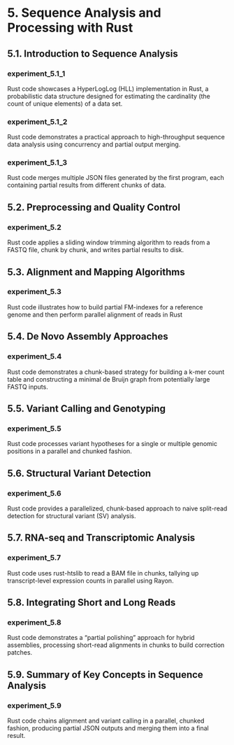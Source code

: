 # 5. Sequence Analysis and Processing with Rust

## 5.1. Introduction to Sequence Analysis

### experiment_5.1_1
Rust code showcases a HyperLogLog (HLL) implementation in Rust, a probabilistic data structure designed for estimating the cardinality (the count of unique elements) of a data set.

### experiment_5.1_2
Rust code demonstrates a practical approach to high-throughput sequence data analysis using concurrency and partial output merging.

### experiment_5.1_3
Rust code merges multiple JSON files generated by the first program, each containing partial results from different chunks of data. 

## 5.2. Preprocessing and Quality Control

### experiment_5.2
Rust code applies a sliding window trimming algorithm to reads from a FASTQ file, chunk by chunk, and writes partial results to disk.

## 5.3. Alignment and Mapping Algorithms

### experiment_5.3
Rust code illustrates how to build partial FM-indexes for a reference genome and then perform parallel alignment of reads in Rust

## 5.4. De Novo Assembly Approaches

### experiment_5.4
Rust code demonstrates a chunk-based strategy for building a k-mer count table and constructing a minimal de Bruijn graph from potentially large FASTQ inputs.

## 5.5. Variant Calling and Genotyping

### experiment_5.5
Rust code processes variant hypotheses for a single or multiple genomic positions in a parallel and chunked fashion. 
 
## 5.6. Structural Variant Detection

### experiment_5.6
Rust code provides a parallelized, chunk-based approach to naive split-read detection for structural variant (SV) analysis.

## 5.7. RNA-seq and Transcriptomic Analysis

### experiment_5.7
Rust code uses rust-htslib to read a BAM file in chunks, tallying up transcript-level expression counts in parallel using Rayon.

## 5.8. Integrating Short and Long Reads

### experiment_5.8
Rust code demonstrates a “partial polishing” approach for hybrid assemblies, processing short-read alignments in chunks to build correction patches.

## 5.9. Summary of Key Concepts in Sequence Analysis

### experiment_5.9
Rust code chains alignment and variant calling in a parallel, chunked fashion, producing partial JSON outputs and merging them into a final result.
